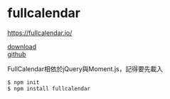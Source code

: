 # fullcalendar

https://fullcalendar.io/  

[download](https://fullcalendar.io/download)  
[github](https://github.com/fullcalendar/fullcalendar)  

FullCalendar相依於jQuery與Moment.js，記得要先載入 

`$ npm init`    
`$ npm install fullcalendar`  